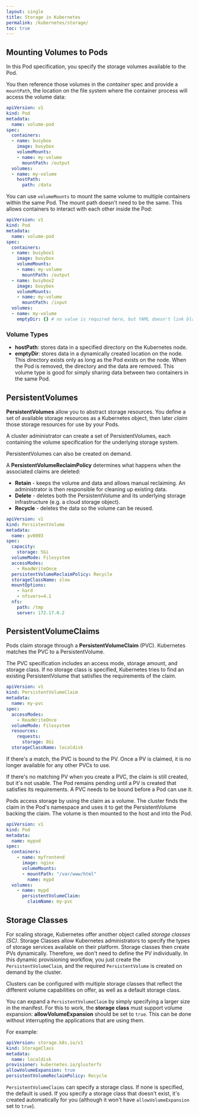 ```yaml
---
layout: single
title: Storage in Kubernetes
permalink: /kubernetes/storage/
toc: true
---
```


## Mounting Volumes to Pods

In this Pod specification, you specify the storage volumes available to the Pod. 

You then reference those volumes in the *container* spec and provide a `mountPath`, the location on the file system where the container process will access the volume data:

``` yaml
apiVersion: v1
kind: Pod
metadata:
  name: volume-pod
spec:
  containers:
  - name: busybox
    image: busybox
    volumeMounts:
    - name: my-volume
      mountPath: /output
  volumes:
  - name: my-volume
    hostPath:
      path: /data
```

You can use `volumeMounts` to mount the same volume to multiple containers within the same Pod. The mount path doesn't need to be the same. This allows containers to interact with each other inside the Pod:

``` yaml
apiVersion: v1
kind: Pod
metadata:
  name: volume-pod
spec:
  containers:
  - name: busybox1
    image: busybox
    volumeMounts:
    - name: my-volume
      mountPath: /output
  - name: busybox2
    image: busybox
    volumeMounts:
    - name: my-volume
      mountPath: /input
  volumes:
  - name: my-volume
    emptyDir: {} # no value is required here, but YAML doesn't link blanks.
```

### Volume Types

- **hostPath**: stores data in a specified directory on the Kubernetes node.
- **emptyDir**: stores data in a dynamically created location on the node. This directory exists only as long as the Pod exists on the node. When the Pod is removed, the directory and the data are removed. This volume type is good for simply sharing data between two containers in the same Pod.

## PersistentVolumes

**PersistentVolumes** allow you to abstract storage resources. You define a set of available storage resources as a Kubernetes object, then later *claim* those storage resources for use by your Pods.

A cluster administrator can create a set of PersistentVolumes, each containing the volume specification for the underlying storage system.

PersistentVolumes can also be created on demand.

A **PersistentVolumeReclaimPolicy** determines what happens when the associated claims are deleted:

- **Retain** - keeps the volume and data and allows manual reclaiming. An administrator is then responsible for cleaning up existing data.
- **Delete** - deletes both the PersistentVolume and its underlying storage infrastructure (e.g. a cloud storage object).
- **Recycle** - deletes the data so the volume can be reused.

``` yaml
apiVersion: v1
kind: PersistentVolume
metadata:
  name: pv0003
spec:
  capacity:
    storage: 5Gi
  volumeMode: Filesystem
  accessModes:
    - ReadWriteOnce
  persistentVolumeReclaimPolicy: Recycle
  storageClassName: slow
  mountOptions:
    - hard
    - nfsvers=4.1
  nfs:
    path: /tmp
    server: 172.17.0.2
```

## PersistentVolumeClaims

Pods claim storage through a **PersistentVolumeClaim** (PVC). Kubernetes matches the PVC to a PersistentVolume.

The PVC specification includes an access mode, storage amount, and storage class. If no storage class is specified, Kubernetes tries to find an existing PersistentVolume that satisfies the requirements of the claim.

``` yaml
apiVersion: v1
kind: PersistentVolumeClaim
metadata:
  name: my-pvc
spec:
  accessModes:
    - ReadWriteOnce
  volumeMode: Filesystem
  resources:
    requests:
      storage: 8Gi
  storageClassName: localdisk
```

If there's a match, the PVC is bound to the PV. Once a PV is claimed, it is no longer available for any other PVCs to use.

If there's no matching PV when you create a PVC, the claim is still created, but it's not usable. The Pod remains pending until a PV is created that satisfies its requirements. A PVC needs to be bound before a Pod can use it.

Pods access storage by using the claim as a volume. The cluster finds the claim in the Pod's namespace and uses it to get the PersistentVolume backing the claim. The volume is then mounted to the host and into the Pod.

``` yaml
apiVersion: v1
kind: Pod
metadata:
  name: mypod
spec:
  containers:
    - name: myfrontend
      image: nginx
      volumeMounts:
      - mountPath: "/var/www/html"
        name: mypd
  volumes:
    - name: mypd
      persistentVolumeClaim:
        claimName: my-pvc
```


## Storage Classes

For scaling storage, Kubernetes offer another object called *storage classes (SC)*. Storage Classes allow Kubernetes administrators to specify the types of storage services available on their platform. Storage classes then create PVs dynamically. Therefore, we don't need to define the PV individually. In this dynamic provisioning workflow, you just create the `PersistentVolumeClaim`, and the required `PersistentVolume` is created on demand by the cluster.

Clusters can be configured with multiple storage classes that reflect the different volume capabilities on offer, as well as a default storage class.

You can expand a `PersistentVolumeClaim` by simply specifying a larger size in the manifest. For this to work, the **storage class** must support volume expansion: **allowVolumeExpansion** should be set to `true`. This can be done without interrupting the applications that are using them.

For example:

``` yaml
apiVersion: storage.k8s.io/v1
kind: StorageClass
metadata:
  name: localdisk
provisioner: kubernetes.io/glusterfs
allowVolumeExpansion: true
persistentVolumeReclaimPolicy: Recycle

```

`PersistentVolumeClaims` can specify a storage class. If none is specified, the default is used. If you specify a storage class that doesn't exist, it's created automatically for you (although it won't have `allowVolumeExpansion` set to `true`).